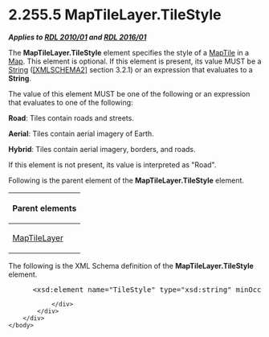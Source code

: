 <html dir="LTR" xmlns:mshelp="http://msdn.microsoft.com/mshelp" xmlns:ddue="http://ddue.schemas.microsoft.com/authoring/2003/5" xmlns:xlink="http://www.w3.org/1999/xlink" xmlns:tool="http://www.microsoft.com/tooltip">
    <head>
        <meta http-equiv="Content-Type" content="text/html; CHARSET=utf-8"></meta>
        <meta name="save" content="history"></meta>
        <title>2.255.5 MapTileLayer.TileStyle</title>
        <xml>
            <mshelp:toctitle title="2.255.5 MapTileLayer.TileStyle"></mshelp:toctitle>
            <mshelp:rltitle title="[MS-RDL]: MapTileLayer.TileStyle"></mshelp:rltitle>
            <mshelp:keyword index="A" term="6f0eac1c-18ff-45b9-b177-56959ddf4e7d"></mshelp:keyword>
            <mshelp:attr name="DCSext.ContentType" value="open specification"></mshelp:attr>
            <mshelp:attr name="AssetID" value="6f0eac1c-18ff-45b9-b177-56959ddf4e7d"></mshelp:attr>
            <mshelp:attr name="TopicType" value="kbRef"></mshelp:attr>
            <mshelp:attr name="DCSext.Title" value="[MS-RDL]: MapTileLayer.TileStyle" />
        </xml>
    </head>
    <body>
        <div id="header">
            <h1 class="heading">2.255.5 MapTileLayer.TileStyle</h1>
        </div>
        <div id="mainSection">
            <div id="mainBody">
                <div id="allHistory" class="saveHistory"></div>
                <div id="sectionSection0" class="section" name="collapseableSection">
                    

<p><b><i>Applies to </i></b><a href="3428e690-a348-4ec7-8a6a-8efb42d2cdee.md"><b><i>RDL 2010/01</i></b></a><b><i>
and </i></b><a href="52ce3983-2bfc-4e72-9359-42aaf5fe4509.md"><b><i>RDL 2016/01</i></b></a></p>

<p>The <b>MapTileLayer.TileStyle</b> element specifies the
style of a <a href="46a1e077-3d67-4b7c-a652-c36b724dfc28.md">MapTile</a> in a
<a href="fd166dd8-6772-4507-b3f6-50a2b7cfd6ac.md">Map</a>. This element is
optional. If this element is present, its value MUST be a <a href="1ed81ef3-a683-45e3-aaad-bd2bbe71bc3d.md">String</a> (<a href="https://go.microsoft.com/fwlink/?LinkId=90610">[XMLSCHEMA2]</a> section
3.2.1) or an expression that evaluates to a <b>String</b>. </p>

<p>The value of this element MUST be one of the following or an
expression that evaluates to one of the following:</p>

<p><b>Road</b>: Tiles contain roads and streets.</p>

<p><b>Aerial</b>: Tiles contain aerial imagery of Earth.</p>

<p><b>Hybrid</b>: Tiles contain aerial imagery, borders,
and roads.</p>

<p>If this element is not present, its value is interpreted as
&quot;Road&quot;. </p>

<p>Following is the parent element of the <b>MapTileLayer.TileStyle</b>
element.</p>

<table>
 <thead>
  <tr>
   <th>
   <p>Parent elements</p>
   </th>
  </tr>
 </thead>
 <tr>
  <td>
  <p><a href="32cf17dc-a986-43fd-b7ce-8cb2429e565f.md">MapTileLayer</a></p>
  </td>
 </tr>
</table>

<p>The following is the XML Schema definition of the <b>MapTileLayer.TileStyle</b>
element.</p>

<dl>
<dd>
<div><pre> &lt;xsd:element name=&quot;TileStyle&quot; type=&quot;xsd:string&quot; minOccurs=&quot;0&quot; /&gt;
</pre></div>
</dd></dl>


                </div>
            </div>
        </div>
    </body>
</html>